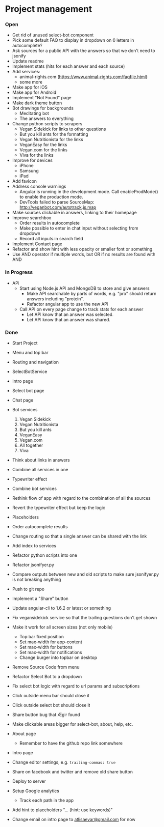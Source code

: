 # Project management

### Open

* Get rid of unused select-bot component
* Pick some default FAQ to display in dropdown on 0 letters in autocomplete?
* Ask sources for a public API with the answers so that we don't need to jsonify
* Update readme
* Implement stats (hits for each answer and each source)
* Add services:
  * animal-rights.com (https://www.animal-rights.com/faqfile.html)
  * some more
* Make app for iOS
* Make app for Android
* Implement "Not Found" page
* Make dark theme button
* Bot drawings for backgrounds
  * Meditating bot
  * The answers to everything
* Change python scripts to scrapers
  * Vegan Sidekick for links to other questions
  * But you kill ants for the formatting
  * Vegan Nutritionista for the links
  * VeganEasy for the links
  * Vegan.com for the links
  * Viva for the links
* Improve for devices
  * iPhone
  * Samsung
  * iPad
* Add favicon
* Address console warnings
  * Angular is running in the development mode. Call enableProdMode() to enable the production mode.
  * DevTools failed to parse SourceMap: http://veganbot.com/autotrack.js.map
* Make sources clickable in answers, linking to their homepage
* Improve searchbox
  * Order results in autocomplete
  * Make possible to enter in chat input without selecting from dropdown
  * Record all inputs in search field
* Implement Contact page
* Refactor and show hint with less opacity or smaller font or something.
* Use AND operator if multiple words, but OR if no results are found with AND

### In Progress

* API
  * Start using Node.js API and MongoDB to store and give answers
    * Make API searchable by parts of words, e.g. "pro" should return answers including "protein".
    * Refactor angular app to use the new API
  * Call API on every page change to track stats for each answer
    * Let API know that an answer was selected.
    * Let API know that an answer was shared.

### Done

* Start Project
* Menu and top bar
* Routing and navigation
* SelectBotService
* Intro page
* Select bot page
* Chat page
* Bot services

  1. Vegan Sidekick
  2. Vegan Nutritionista
  3. But you kill ants
  4. VeganEasy
  5. Vegan.com
  6. All together
  7. Viva

* Think about links in answers
* Combine all services in one
* Typewriter effect
* Combine bot services
* Rethink flow of app with regard to the combination of all the sources
* Revert the typewriter effect but keep the logic
* Placeholders
* Order autocomplete results
* Change routing so that a single answer can be shared with the link
* Add index to services
* Refactor python scripts into one
* Refactor jsonifyer.py
* Compare outputs between new and old scripts to make sure jsonifyer.py is not breaking anything
* Push to git repo
* Implement a "Share" button
* Update angular-cli to 1.6.2 or latest or something
* Fix vegansidekick service so that the trailing questions don't get shown
* Make it work for all screen sizes (not only mobile)
  * Top bar fixed position
  * Set max-width for app-content
  * Set max-width for buttons
  * Set max-width for notifications
  * Change burger into topbar on desktop
* Remove Source Code from menu
* Refactor Select Bot to a dropdown
* Fix select bot logic with regard to url params and subscriptions
* Click outside menu bar should close it
* Click outside select bot should close it
* Share button bug that Ægir found
* Make clickable areas bigger for select-bot, about, help, etc.
* About page
  * Remember to have the github repo link somewhere
* Intro page
* Change editor settings, e.g. `trailing-commas: true`
* Share on facebook and twitter and remove old share button
* Deploy to server
* Setup Google analytics
  * Track each path in the app
* Add hint to placeholders "... (hint: use keywords)"
* Change email on intro page to atlisaevar@gmail.com for now
